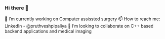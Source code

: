 ### Hi there 👋

🔭 I’m currently working on Computer assissted surgery
📫 How to reach me: LinkedIn - @pruthveshpipaliya
👯 I’m looking to collaborate on C++ based backend applications and medical imaging

